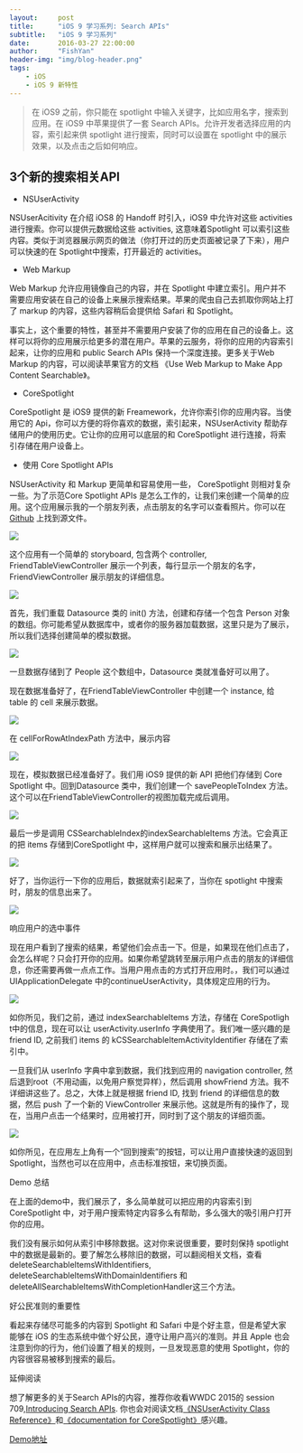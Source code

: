 ```yaml
---
layout:     post
title:      "iOS 9 学习系列: Search APIs"
subtitle:   "iOS 9 学习系列"
date:       2016-03-27 22:00:00
author:     "FishYan"
header-img: "img/blog-header.png"
tags:
    - iOS
    - iOS 9 新特性
---
```


>在 iOS9 之前，你只能在 spotlight 中输入关键字，比如应用名字，搜索到应用。在 iOS9 中苹果提供了一套 Search APIs。允许开发者选择应用的内容，索引起来供 spotlight 进行搜索，同时可以设置在 spotlight 中的展示效果，以及点击之后如何响应。

## 3个新的搜索相关API

- NSUserActivity

NSUserAcitivity 在介绍 iOS8 的 Handoff 时引入，iOS9 中允许对这些 activities 进行搜索。你可以提供元数据给这些 activities, 这意味着Spotlight 可以索引这些内容。类似于浏览器展示网页的做法（你打开过的历史页面被记录了下来），用户可以快速的在 Spotlight中搜索，打开最近的 activities。

- Web Markup

Web Markup 允许应用镜像自己的内容，并在 Spotlight 中建立索引。用户并不需要应用安装在自己的设备上来展示搜索结果。苹果的爬虫自己去抓取你网站上打了 markup 的内容，这些内容稍后会提供给 Safari 和 Spotlight。

事实上，这个重要的特性，甚至并不需要用户安装了你的应用在自己的设备上。这样可以将你的应用展示给更多的潜在用户。苹果的云服务，将你的应用的内容索引起来，让你的应用和 public Search APIs 保持一个深度连接。更多关于Web Markup 的内容，可以阅读苹果官方的文档 《Use Web Markup to Make App Content Searchable》。

- CoreSpotlight

CoreSpotlight 是 iOS9 提供的新 Freamework，允许你索引你的应用内容。当使用它的 Api，你可以方便的将你喜欢的数据，索引起来，NSUserActivity  帮助存储用户的使用历史。它让你的应用可以底层的和 CoreSpotlight 进行连接，将索引存储在用户设备上。

- 使用 Core Spotlight APIs

NSUserActivity 和 Markup 更简单和容易使用一些， CoreSpotlight 则相对复杂一些。为了示范Core Spotlight APIs 是怎么工作的，让我们来创建一个简单的应用。这个应用展示我的一个朋友列表，点击朋友的名字可以查看照片。你可以在 [Github](https://github.com/fish-yan/Search-APIs) 上找到源文件。

![](http://upload-images.jianshu.io/upload_images/28255-b86ccb99330bd0a7.png?imageMogr2/auto-orient/strip%7CimageView2/2/w/1240/q/100)


这个应用有一个简单的 storyboard, 包含两个 controller,  FriendTableViewController 展示一个列表，每行显示一个朋友的名字， FriendViewController 展示朋友的详细信息。

![](http://upload-images.jianshu.io/upload_images/28255-e07e8c2bffcd1c62.png?imageMogr2/auto-orient/strip%7CimageView2/2/w/1240/q/100)

首先，我们重载 Datasource 类的 init() 方法，创建和存储一个包含 Person 对象的数组。你可能希望从数据库中，或者你的服务器加载数据，这里只是为了展示，所以我们选择创建简单的模拟数据。

![](http://upload-images.jianshu.io/upload_images/28255-c64854bb29e32eba.png?imageMogr2/auto-orient/strip%7CimageView2/2/w/1240/q/100)

一旦数据存储到了 People 这个数组中，Datasource 类就准备好可以用了。

现在数据准备好了，在FriendTableViewController 中创建一个 instance, 给 table 的 cell 来展示数据。

![](http://upload-images.jianshu.io/upload_images/28255-a4dab3d663f18550.png?imageMogr2/auto-orient/strip%7CimageView2/2/w/1240/q/100)


在 cellForRowAtIndexPath 方法中，展示内容

![](http://upload-images.jianshu.io/upload_images/28255-bebd7de32f93d523.png?imageMogr2/auto-orient/strip%7CimageView2/2/w/1240/q/100)

现在，模拟数据已经准备好了。我们用 iOS9 提供的新 API  把他们存储到 Core Spotlight 中。回到Datasource 类中，我们创建一个 savePeopleToIndex 方法。这个可以在FriendTableViewController的视图加载完成后调用。

![](http://upload-images.jianshu.io/upload_images/28255-9e9dc06c68000c92.png?imageMogr2/auto-orient/strip%7CimageView2/2/w/1240/q/100)

最后一步是调用 CSSearchableIndex的indexSearchableItems 方法。它会真正的把 items 存储到CoreSpotlight 中，这样用户就可以搜索和展示出结果了。

![](http://upload-images.jianshu.io/upload_images/28255-750dbe46adb05d5a.png?imageMogr2/auto-orient/strip%7CimageView2/2/w/1240/q/100)

好了，当你运行一下你的应用后，数据就索引起来了，当你在 spotlight 中搜索时，朋友的信息出来了。

![](http://upload-images.jianshu.io/upload_images/28255-55ad1796a64a11b5.png?imageMogr2/auto-orient/strip%7CimageView2/2/w/1240/q/100)

响应用户的选中事件

现在用户看到了搜索的结果，希望他们会点击一下。但是，如果现在他们点击了，会怎么样呢？只会打开你的应用。如果你希望跳转至展示用户点击的朋友的详细信息，你还需要再做一点点工作。当用户用点击的方式打开应用时。，我们可以通过 UIApplicationDelegate 中的continueUserActivity，具体规定应用的行为。

![](http://upload-images.jianshu.io/upload_images/28255-abb9ecbaf9165b18.png?imageMogr2/auto-orient/strip%7CimageView2/2/w/1240/q/100)

如你所见，我们之前，通过 indexSearchableItems 方法，存储在 CoreSpotligh t中的信息，现在可以让 userActivity.userInfo 字典使用了。我们唯一感兴趣的是 friend ID, 之前我们 items 的 kCSSearchableItemActivityIdentifier 存储在了索引中。

一旦我们从 userInfo 字典中拿到数据，我们找到应用的 navigation controller, 然后退到root（不用动画，以免用户察觉异样），然后调用 showFriend 方法。我不详细讲这些了。总之，大体上就是根据 friend ID, 找到 friend 的详细信息的数据，然后 push 了一个新的 ViewController 来展示他。这就是所有的操作了，现在，当用户点击一个结果时，应用被打开，同时到了这个朋友的详细页面。

![](http://upload-images.jianshu.io/upload_images/28255-2ff1b2b485ae307a.png?imageMogr2/auto-orient/strip%7CimageView2/2/w/1240/q/100)

如你所见，在应用左上角有一个“回到搜索”的按钮，可以让用户直接快速的返回到Spotlight，当然也可以在应用中，点击标准按钮，来切换页面。

Demo 总结

在上面的demo中，我们展示了，多么简单就可以把应用的内容索引到 CoreSpotlight 中，对于用户搜索特定内容多么有帮助，多么强大的吸引用户打开你的应用。

我们没有展示如何从索引中移除数据。这对你来说很重要，要时刻保持 spotlight 中的数据是最新的。要了解怎么移除旧的数据，可以翻阅相关文档，查看deleteSearchableItemsWithIdentifiers, deleteSearchableItemsWithDomainIdentifiers 和 deleteAllSearchableItemsWithCompletionHandler这三个方法。

好公民准则的重要性

看起来存储尽可能多的内容到 Spotlight 和 Safari 中是个好主意，但是希望大家能够在 iOS 的生态系统中做个好公民，遵守让用户高兴的准则。并且 Apple 也会注意到你的行为，他们设置了相关的规则，一旦发现恶意的使用 Spotlight，你的内容很容易被移到搜索的最后。

延伸阅读

想了解更多的关于Search APIs的内容，推荐你收看WWDC 2015的 session 709,[Introducing Search APIs](https://developer.apple.com/videos/wwdc/2015/?id=709). 你也会对阅读文档[《NSUserActivity Class Reference》](https://developer.apple.com/library/prerelease/ios/documentation/Foundation/Reference/NSUserActivity_Class/)和[《documentation for CoreSpotlight》](https://developer.apple.com/library/prerelease/ios/releasenotes/General/WhatsNewIniOS/Articles/iOS9.html#//apple_ref/doc/uid/TP40016198-SW3)感兴趣。

[Demo地址](https://github.com/fish-yan/Search-APIs)